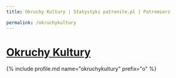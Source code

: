 ```yaml
---
title: Okruchy Kultury | Statystyki patronite.pl | Patromierz

permalink: /okruchykultury
---
```


# [Okruchy Kultury](https://patronite.pl/okruchykultury)

{% include profile.md name="okruchykultury" prefix="o" %}

